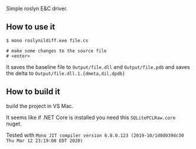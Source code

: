 
Simple roslyn E&C driver.

## How to use it

```
$ mono roslynildiff.exe file.cs

# make some changes to the source file
# <enter>
```

It saves the baseline file to `Output/file.dll` and `Output/file.pdb` and saves the delta to `Output/file.dll.1.{dmeta,dil,dpdb}`

## How to build it

build the project in VS Mac.

It seems like if .NET Core is installed you need this `SQLitePCLRaw.core` nuget.

Tested with `Mono JIT compiler version 6.8.0.123 (2019-10/1d0d939dc30 Thu Mar 12 23:19:08 EDT 2020)`
